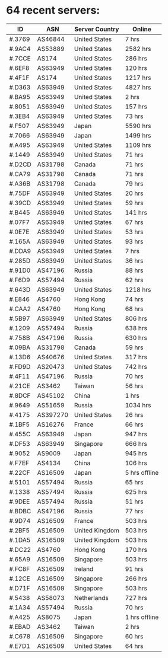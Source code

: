 # 64 recent servers:

| ID | ASN | Server Country | Online |
| ------ | ------ | ------ | ------ |
| #.3769 | AS46844 | United States | 7 hrs |
| #.9AC4 | AS53889 | United States | 2582 hrs |
| #.7CCE | AS174 | United States | 286 hrs |
| #.6EF8 | AS63949 | United States | 120 hrs |
| #.4F1F | AS174 | United States | 1217 hrs |
| #.D363 | AS63949 | United States | 4827 hrs |
| #.BA95 | AS63949 | United States | 2 hrs |
| #.8051 | AS63949 | United States | 157 hrs |
| #.3EB4 | AS63949 | United States | 73 hrs |
| #.F507 | AS63949 | Japan | 5590 hrs |
| #.7066 | AS63949 | Japan | 1499 hrs |
| #.A495 | AS63949 | United States | 1109 hrs |
| #.1449 | AS63949 | United States | 71 hrs |
| #.D2CD | AS31798 | Canada | 71 hrs |
| #.CA79 | AS31798 | Canada | 71 hrs |
| #.A36B | AS31798 | Canada | 79 hrs |
| #.75DF | AS63949 | United States | 20 hrs |
| #.39CD | AS63949 | United States | 59 hrs |
| #.B445 | AS63949 | United States | 141 hrs |
| #.07F7 | AS63949 | United States | 67 hrs |
| #.0E7E | AS63949 | United States | 53 hrs |
| #.165A | AS63949 | United States | 93 hrs |
| #.DDA9 | AS63949 | United States | 7 hrs |
| #.285D | AS63949 | United States | 36 hrs |
| #.91D0 | AS47196 | Russia | 88 hrs |
| #.F6D9 | AS57494 | Russia | 62 hrs |
| #.643D | AS63949 | United States | 1218 hrs |
| #.E846 | AS4760 | Hong Kong | 74 hrs |
| #.CAA2 | AS4760 | Hong Kong | 68 hrs |
| #.5B97 | AS63949 | United States | 806 hrs |
| #.1209 | AS57494 | Russia | 638 hrs |
| #.758B | AS47196 | Russia | 630 hrs |
| #.09BA | AS31798 | Canada | 59 hrs |
| #.13D6 | AS40676 | United States | 317 hrs |
| #.FD9D | AS20473 | United States | 742 hrs |
| #.4F11 | AS47196 | Russia | 70 hrs |
| #.21CE | AS3462 | Taiwan | 56 hrs |
| #.8DCF | AS45102 | China | 1 hrs |
| #.9649 | AS51659 | Russia | 1034 hrs |
| #.4175 | AS397270 | United States | 26 hrs |
| #.1BF5 | AS16276 | France | 66 hrs |
| #.455C | AS63949 | Japan | 947 hrs |
| #.DF53 | AS63949 | Singapore | 666 hrs |
| #.9052 | AS9009 | Japan | 945 hrs |
| #.F7EF | AS4134 | China | 106 hrs |
| #.22CF | AS16509 | Japan | 5 hrs offline |
| #.5101 | AS57494 | Russia | 65 hrs |
| #.1338 | AS57494 | Russia | 625 hrs |
| #.9DEE | AS57494 | Russia | 51 hrs |
| #.BDBC | AS47196 | Russia | 77 hrs |
| #.9D74 | AS16509 | France | 503 hrs |
| #.2BF5 | AS16509 | United Kingdom | 503 hrs |
| #.1DA5 | AS16509 | United Kingdom | 503 hrs |
| #.DC22 | AS4760 | Hong Kong | 170 hrs |
| #.65A9 | AS16509 | Singapore | 503 hrs |
| #.FC8F | AS16509 | Ireland | 91 hrs |
| #.12CE | AS16509 | Singapore | 266 hrs |
| #.D71F | AS16509 | Singapore | 503 hrs |
| #.5438 | AS58073 | Netherlands | 727 hrs |
| #.1A34 | AS57494 | Russia | 70 hrs |
| #.A425 | AS8075 | Japan | 1 hrs offline |
| #.EBAD | AS3462 | Taiwan | 2 hrs |
| #.C678 | AS16509 | Singapore | 60 hrs |
| #.E7D1 | AS16509 | United States | 64 hrs |

